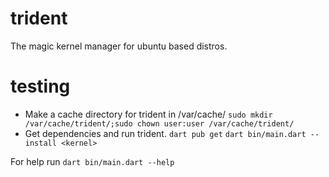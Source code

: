 # trident
The magic kernel manager for ubuntu based distros.

# testing

- Make a cache directory for trident in /var/cache/
```sudo mkdir /var/cache/trident/;sudo chown user:user /var/cache/trident/```
- Get dependencies and run trident.
```dart pub get```
```dart bin/main.dart --install <kernel>```


For help run `dart bin/main.dart --help`